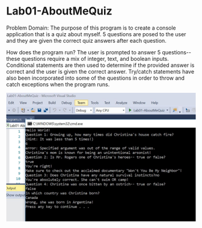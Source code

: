 # Lab01-AboutMeQuiz

Problem Domain: The purpose of this program is to create a console application that is a quiz about myself. 
5 questions are posed to the user and they are given the correct quiz answers after each question.
 
How does the program run? 
The user is prompted to answer 5 questions-- these questions require a mix of integer, text, and boolean inputs. 
Conditional statements are then used to determine if the provided answer is correct and the user is given the correct answer.
Try/catch statements have also been incorporated into some of the questions in order to throw and catch exceptions when the program runs.


![Lab01-Screenshot](./Lab01-AboutMeQuizCapture.JPG)
